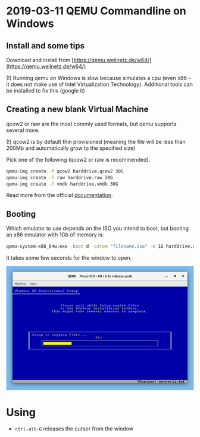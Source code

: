 # 2019-03-11 QEMU Commandline on Windows

## Install and some tips

Download and install from [https://qemu.weilnetz.de/w64/](https://qemu.weilnetz.de/w64/)

(!) Running qemu on Windows is slow because simulates a cpu (even x86 - it does not make use of Intel Virtualization Technology). Additional tools can be installed to fix this (google it)

## Creating a new blank Virtual Machine

qcow2 or raw are the most commly used formats, but qemu supports several more.

(!) qcow2 is by default thin provisioned (meaning the file will be less than 200Mb and automatically grow to the specified size)

Pick one of the following (qcow2 or raw is recommended).

```cmd
qemu-img create -f qcow2 harddrive.qcow2 30G
qemu-img create -f raw harddrive.raw 30G
qemu-img create -f vmdk harddrive.vmdk 30G
```

Read more from the official [documentation](https://qemu.weilnetz.de/doc/qemu-doc.html#qemu_005fimg_005finvocation).

## Booting

Which emulator to use depends on the ISO you intend to boot, but booting an x86 emulator with 1Gb of memory is:

```cmd
qemu-system-x86_64w.exe -boot d -cdrom "filename.iso" -m 1G harddrive.qcow2
```

It takes some few seconds for the window to open.

![boot window](2020-01-16-12-57-59.png)

# Using

* ```ctrl-alt-G``` releases the cursor from the window
